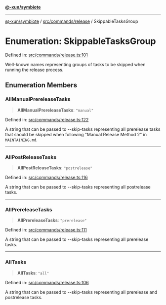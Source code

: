 [**@-xun/symbiote**](../../../../README.md)

***

[@-xun/symbiote](../../../../README.md) / [src/commands/release](../README.md) / SkippableTasksGroup

# Enumeration: SkippableTasksGroup

Defined in: [src/commands/release.ts:101](https://github.com/Xunnamius/symbiote/blob/baed18cf2f0c1f93d21647c3399a412c1e0a2c32/src/commands/release.ts#L101)

Well-known names representing groups of tasks to be skipped when running the
release process.

## Enumeration Members

### AllManualPrereleaseTasks

> **AllManualPrereleaseTasks**: `"manual"`

Defined in: [src/commands/release.ts:122](https://github.com/Xunnamius/symbiote/blob/baed18cf2f0c1f93d21647c3399a412c1e0a2c32/src/commands/release.ts#L122)

A string that can be passed to --skip-tasks representing all prerelease
tasks that should be skipped when following "Manual Release Method 2" in
`MAINTAINING.md`.

***

### AllPostReleaseTasks

> **AllPostReleaseTasks**: `"postrelease"`

Defined in: [src/commands/release.ts:116](https://github.com/Xunnamius/symbiote/blob/baed18cf2f0c1f93d21647c3399a412c1e0a2c32/src/commands/release.ts#L116)

A string that can be passed to --skip-tasks representing all postrelease
tasks.

***

### AllPrereleaseTasks

> **AllPrereleaseTasks**: `"prerelease"`

Defined in: [src/commands/release.ts:111](https://github.com/Xunnamius/symbiote/blob/baed18cf2f0c1f93d21647c3399a412c1e0a2c32/src/commands/release.ts#L111)

A string that can be passed to --skip-tasks representing all prerelease
tasks.

***

### AllTasks

> **AllTasks**: `"all"`

Defined in: [src/commands/release.ts:106](https://github.com/Xunnamius/symbiote/blob/baed18cf2f0c1f93d21647c3399a412c1e0a2c32/src/commands/release.ts#L106)

A string that can be passed to --skip-tasks representing all prerelease and
postrelease tasks.

